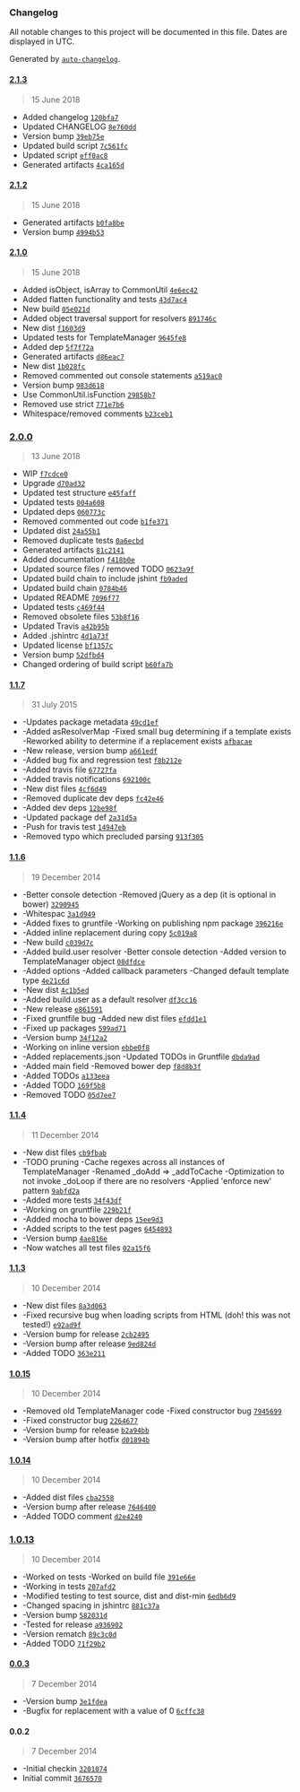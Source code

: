 ### Changelog
All notable changes to this project will be documented in this file. Dates are displayed in UTC.

Generated by [`auto-changelog`](https://github.com/CookPete/auto-changelog).

#### [2.1.3](https://github.com/hal313/template-manager/compare/2.1.2...2.1.3)
> 15 June 2018
- Added changelog [`120bfa7`](https://github.com/hal313/template-manager/commit/120bfa7a20fd47c366e0b5fc54b27db0c76536d5)
- Updated CHANGELOG [`8e760dd`](https://github.com/hal313/template-manager/commit/8e760ddb122e4b4862beb529f271d5ea599bf8b8)
- Version bump [`39eb75e`](https://github.com/hal313/template-manager/commit/39eb75ea33ffdee47101d8bc4f6bacaad642113a)
- Updated build script [`7c561fc`](https://github.com/hal313/template-manager/commit/7c561fc11423642541c09bd6865eea40bbab8487)
- Updated script [`eff0ac8`](https://github.com/hal313/template-manager/commit/eff0ac88737206d541745781e75777c5ca85b0db)
- Generated artifacts [`4ca165d`](https://github.com/hal313/template-manager/commit/4ca165d4af60e868c650d0f8ee60d9f387cdfa79)

#### [2.1.2](https://github.com/hal313/template-manager/compare/2.1.0...2.1.2)
> 15 June 2018
- Generated artifacts [`b0fa8be`](https://github.com/hal313/template-manager/commit/b0fa8beded328c58de71bbdd7b0141cdaba8104b)
- Version bump [`4994b53`](https://github.com/hal313/template-manager/commit/4994b534fcef436220d3cf25bba424f0bc4b67e2)

#### [2.1.0](https://github.com/hal313/template-manager/compare/2.0.0...2.1.0)
> 15 June 2018
- Added isObject, isArray to CommonUtil [`4e6ec42`](https://github.com/hal313/template-manager/commit/4e6ec42175ed30bf4c7c8abf7fe94f84fddab997)
- Added flatten functionality and tests [`43d7ac4`](https://github.com/hal313/template-manager/commit/43d7ac4a40e3cc77ad35c8ab18e958759a72050e)
- New build [`05e021d`](https://github.com/hal313/template-manager/commit/05e021da3a410de57f35a0214c317d2ef10e6209)
- Added object traversal support for resolvers [`891746c`](https://github.com/hal313/template-manager/commit/891746c3bf1763d4d2e27939a2c186ebba741664)
- New dist [`f1603d9`](https://github.com/hal313/template-manager/commit/f1603d9c7e7a1ff1fa38fca172792f178e7e9a68)
- Updated tests for TemplateManager [`9645fe8`](https://github.com/hal313/template-manager/commit/9645fe84fadb35689ded3982cfffec97d614f9ae)
- Added dep [`5f7f72a`](https://github.com/hal313/template-manager/commit/5f7f72ad1355150df0619d2233532545ef75c834)
- Generated artifacts [`d86eac7`](https://github.com/hal313/template-manager/commit/d86eac784d36cc285321ca2fe85ca2e0bff8844c)
- New dist [`1b028fc`](https://github.com/hal313/template-manager/commit/1b028fcc24807993bfdde981cd306d4b816351f2)
- Removed commented out console statements [`a519ac0`](https://github.com/hal313/template-manager/commit/a519ac0d502040473c7f23c7fcadbd63f77f1577)
- Version bump [`983d618`](https://github.com/hal313/template-manager/commit/983d6186c22cf9fd8227feed58fee225efe1161d)
- Use CommonUtil.isFunction [`29858b7`](https://github.com/hal313/template-manager/commit/29858b7753400075ce241744725e1099681fc313)
- Removed use strict [`771e7b6`](https://github.com/hal313/template-manager/commit/771e7b658b4945a0483d57545a4c10250b72c925)
- Whitespace/removed comments [`b23ceb1`](https://github.com/hal313/template-manager/commit/b23ceb10e7512ac8131c781a23d9259fc9e57d3c)

### [2.0.0](https://github.com/hal313/template-manager/compare/1.1.7...2.0.0)
> 13 June 2018
- WIP [`f7cdce0`](https://github.com/hal313/template-manager/commit/f7cdce06d845494db1a853716f0b9e12ac85eb6a)
- Upgrade [`d70ad32`](https://github.com/hal313/template-manager/commit/d70ad3205dde8fb3caae4675242268f871b9bfbe)
- Updated test structure [`e45faff`](https://github.com/hal313/template-manager/commit/e45faff84e26a99d39d354ec797b31a7902a345d)
- Updated tests [`004a608`](https://github.com/hal313/template-manager/commit/004a60877d3693040198bd3753c8889aeed3ed53)
- Updated deps [`060773c`](https://github.com/hal313/template-manager/commit/060773c9e9fecaa734cac1ec1d17c4ec1292c5f6)
- Removed commented out code [`b1fe371`](https://github.com/hal313/template-manager/commit/b1fe371f1f2f62bc503b8a053ec1aadfd0ece0a5)
- Updated dist [`24a55b1`](https://github.com/hal313/template-manager/commit/24a55b1d456eeefce0165522eb1330de1025622d)
- Removed duplicate tests [`0a6ecbd`](https://github.com/hal313/template-manager/commit/0a6ecbdd2d6fb54462c62b7ce4f41ea6cfe4ee3a)
- Generated artifacts [`81c2141`](https://github.com/hal313/template-manager/commit/81c2141b3dec612c45644e5a0769fd6fb7032de2)
- Added documentation [`f418b0e`](https://github.com/hal313/template-manager/commit/f418b0e49a4964976f636ba47c56ff8aa95715a3)
- Updated source files / removed TODO [`0623a9f`](https://github.com/hal313/template-manager/commit/0623a9f9450074dc72dadbb3daff20b5583a8d73)
- Updated build chain to include jshint [`fb9aded`](https://github.com/hal313/template-manager/commit/fb9aded3805797e429744275b0fc11e9b53cf1b2)
- Updated build chain [`0784b46`](https://github.com/hal313/template-manager/commit/0784b46cf9078ba89f16a9b625667b8d4fcff999)
- Updated README [`7096f77`](https://github.com/hal313/template-manager/commit/7096f778f54c1dbe3a8a1b0321e53e8979232b24)
- Updated tests [`c469f44`](https://github.com/hal313/template-manager/commit/c469f44334bbdf820ecbb8f125a852df51ff5738)
- Removed obsolete files [`53b8f16`](https://github.com/hal313/template-manager/commit/53b8f164fe0541529ed488dda6e48bd689424d69)
- Updated Travis [`a42b95b`](https://github.com/hal313/template-manager/commit/a42b95b2060567d5387e0c47913d0043fcee4bcc)
- Added .jshintrc [`4d1a73f`](https://github.com/hal313/template-manager/commit/4d1a73fd7fcf2c6a683226ab31cfe2ecf4c52ca8)
- Updated license [`bf1357c`](https://github.com/hal313/template-manager/commit/bf1357c5acf98c02e9cccb751deaac7dcdc519c7)
- Version bump [`52dfbd4`](https://github.com/hal313/template-manager/commit/52dfbd40799b0c0527d6b193a25c7037d321492a)
- Changed ordering of build script [`b60fa7b`](https://github.com/hal313/template-manager/commit/b60fa7bb3e42e7e8b3ad069f36c4c1d679c32ade)

#### [1.1.7](https://github.com/hal313/template-manager/compare/1.1.6...1.1.7)
> 31 July 2015
- -Updates package metadata [`49cd1ef`](https://github.com/hal313/template-manager/commit/49cd1efa4c7064973bc638fa77283752b5fe2dea)
- -Added asResolverMap -Fixed small bug determining if a template exists -Reworked ability to determine if a replacement exists [`afbacae`](https://github.com/hal313/template-manager/commit/afbacaeb0f0573e0cc984bf3c4e3e7ad908a5b71)
- -New release, version bump [`a661edf`](https://github.com/hal313/template-manager/commit/a661edf1d57de9922d8b12e00399d5e679e3f0b8)
- -Added bug fix and regression test [`f8b212e`](https://github.com/hal313/template-manager/commit/f8b212ef18df5ed00ca49982342887c4966323d2)
- -Added travis file [`67727fa`](https://github.com/hal313/template-manager/commit/67727fa470f786412d40f1a8648e0d8ed36e32c3)
- -Added travis notifications [`692100c`](https://github.com/hal313/template-manager/commit/692100cf9992d7ad5141e844adef599c714cda66)
- -New dist files [`4cf6d49`](https://github.com/hal313/template-manager/commit/4cf6d4940ea39762c5eddd2b18578e3e5b5b4e75)
- -Removed duplicate dev deps [`fc42e46`](https://github.com/hal313/template-manager/commit/fc42e46f190a2cc1ba931c9c1e4200699fabbc46)
- -Added dev deps [`12be98f`](https://github.com/hal313/template-manager/commit/12be98fe19a1d8cbd9984c0d99a97fb8cbbba79c)
- -Updated package def [`2a31d5a`](https://github.com/hal313/template-manager/commit/2a31d5ada43acd6ef91ea62fc8e6afe9ef870046)
- -Push for travis test [`14947eb`](https://github.com/hal313/template-manager/commit/14947ebf7bf188f5dec524084d5f54eae0cbe71a)
- -Removed typo which precluded parsing [`913f305`](https://github.com/hal313/template-manager/commit/913f3054a2c22bc73090670546bed9853f4e87c0)

#### [1.1.6](https://github.com/hal313/template-manager/compare/1.1.4...1.1.6)
> 19 December 2014
- -Better console detection -Removed jQuery as a dep (it is optional in bower) [`3290945`](https://github.com/hal313/template-manager/commit/3290945c12822a1aa5cf4e8c8dccd459ae9fe6ee)
- -Whitespac [`3a1d949`](https://github.com/hal313/template-manager/commit/3a1d949cfe746b3cd3d0b471f37e60c9ffcc1be7)
- -Added fixes to gruntfile -Working on publishing npm package [`396216e`](https://github.com/hal313/template-manager/commit/396216e82517cf0d5c96c0f9ec6a05c98ffa55d8)
- -Added inline replacement during copy [`5c019a8`](https://github.com/hal313/template-manager/commit/5c019a8e7f55eda78cc541d91c2edd7a44aa86f9)
- -New build [`c039d7c`](https://github.com/hal313/template-manager/commit/c039d7cf10c7c868f132fd3dc0141a2c54b43d82)
- -Added build.user resolver -Better console detection -Added version to TemplateManager object [`08dfdce`](https://github.com/hal313/template-manager/commit/08dfdce302312cf3e97609e440ca29ddd10bed6a)
- -Added options -Added callback parameters -Changed default template type [`4e21c6d`](https://github.com/hal313/template-manager/commit/4e21c6d53a2814dee6ccfeefc2f1a1c98d106f07)
- -New dist [`4c1b5ed`](https://github.com/hal313/template-manager/commit/4c1b5ed8a901b3a547b474d9b0d76430a2da921c)
- -Added build.user as a default resolver [`df3cc16`](https://github.com/hal313/template-manager/commit/df3cc16071e60875ea86ef76537a85a1c857b0ff)
- -New release [`e861591`](https://github.com/hal313/template-manager/commit/e86159112c0181a5b4534d74d4e467334201f808)
- -Fixed gruntfile bug -Added new dist files [`efdd1e1`](https://github.com/hal313/template-manager/commit/efdd1e1315982d6d3e7455eefbcc9018d6a3f6b7)
- -Fixed up packages [`599ad71`](https://github.com/hal313/template-manager/commit/599ad713f44d5fcae081ca8459d80418566ca9ff)
- -Version bump [`34f12a2`](https://github.com/hal313/template-manager/commit/34f12a29c7c97d034e3a872aa55d52b4bd455109)
- -Working on inline version [`ebbe0f8`](https://github.com/hal313/template-manager/commit/ebbe0f874af82281e4cdecc4d412c91f8756459c)
- -Added replacements.json -Updated TODOs in Gruntfile [`dbda9ad`](https://github.com/hal313/template-manager/commit/dbda9ad993df7dafb08d3a2055c7fa5593b034e1)
- -Added main field -Removed bower dep [`f8d8b3f`](https://github.com/hal313/template-manager/commit/f8d8b3f63691e022ce01b03e75bad7c453009468)
- -Added TODOs [`a133eea`](https://github.com/hal313/template-manager/commit/a133eea4c3b697f8cbb06d17be79ddcd589cc47d)
- -Added TODO [`169f5b8`](https://github.com/hal313/template-manager/commit/169f5b88c445a209cce0ac68bd737c2a460ff523)
- -Removed TODO [`05d7ee7`](https://github.com/hal313/template-manager/commit/05d7ee753fd59ee1cf9b0a4198d8a25d9908a7c9)

#### [1.1.4](https://github.com/hal313/template-manager/compare/1.1.3...1.1.4)
> 11 December 2014
- -New dist files [`cb9fbab`](https://github.com/hal313/template-manager/commit/cb9fbabb104f0d2945783241854ec9940b0ed2c1)
- -TODO pruning -Cache regexes across all instances of TemplateManager -Renamed _doAdd => _addToCache -Optimization to not invoke _doLoop if there are no resolvers -Applied 'enforce new' pattern [`9abfd2a`](https://github.com/hal313/template-manager/commit/9abfd2ac8e17ff6fa81c176197f596bcdb4d33e9)
- -Added more tests [`34f43df`](https://github.com/hal313/template-manager/commit/34f43dfd87d31e27582415972c5614b52119bee8)
- -Working on gruntfile [`229b21f`](https://github.com/hal313/template-manager/commit/229b21fc267edc7b972f5146b751a381028a70eb)
- -Added mocha to bower deps [`15ee9d3`](https://github.com/hal313/template-manager/commit/15ee9d3a433efc5e7e05675802f301f22baf3d10)
- -Added scripts to the test pages [`6454893`](https://github.com/hal313/template-manager/commit/64548932f84a1b15089b777f8c6bed8a941b77f6)
- -Version bump [`4ae816e`](https://github.com/hal313/template-manager/commit/4ae816e029b4a882ffdffaecff715ff4e31fbdf8)
- -Now watches all test files [`02a15f6`](https://github.com/hal313/template-manager/commit/02a15f624365e01d2f2efd5db41c2528cea1905b)

#### [1.1.3](https://github.com/hal313/template-manager/compare/1.0.15...1.1.3)
> 10 December 2014
- -New dist files [`8a3d063`](https://github.com/hal313/template-manager/commit/8a3d06311d171683cb95e3179d3b5aa2829aaab5)
- -Fixed recursive bug when loading scripts from HTML (doh! this was not tested!) [`e92ad9f`](https://github.com/hal313/template-manager/commit/e92ad9fbf079a4183c6912bb8461a94bf2dae242)
- -Version bump for release [`2cb2495`](https://github.com/hal313/template-manager/commit/2cb2495a3fe544c08d8a8a2bc6388f712e39859c)
- -Version bump after release [`9ed824d`](https://github.com/hal313/template-manager/commit/9ed824d740c8e11b0f0263fdf788b9d203c96a2e)
- -Added TODO [`363e211`](https://github.com/hal313/template-manager/commit/363e21135aaf0b04768889252b486710729d22d4)

#### [1.0.15](https://github.com/hal313/template-manager/compare/1.0.14...1.0.15)
> 10 December 2014
- -Removed old TemplateManager code -Fixed constructor bug [`7945699`](https://github.com/hal313/template-manager/commit/7945699dce898c13b23ffd5f26fc5cf420a71336)
- -Fixed constructor bug [`2264677`](https://github.com/hal313/template-manager/commit/2264677581d06395b2bf2f960bce008c478ce3a1)
- -Version bump for release [`b2a94bb`](https://github.com/hal313/template-manager/commit/b2a94bb5754ae3bf59b00a22e2a685fa434d2120)
- -Version bump after hotfix [`d01894b`](https://github.com/hal313/template-manager/commit/d01894b9c8c16741679ceda6145377d9b47120a6)

#### [1.0.14](https://github.com/hal313/template-manager/compare/1.0.13...1.0.14)
> 10 December 2014
- -Added dist files [`cba2558`](https://github.com/hal313/template-manager/commit/cba2558ee825b57a896193188cf8102b81b4f0f6)
- -Version bump after release [`7646400`](https://github.com/hal313/template-manager/commit/76464000ac0e6a89933b5e02cb6344b6c2de51d3)
- -Added TODO comment [`d2e4240`](https://github.com/hal313/template-manager/commit/d2e42407ed266553a4b00a8ab035bf78c105a12a)

### [1.0.13](https://github.com/hal313/template-manager/compare/0.0.3...1.0.13)
> 10 December 2014
- -Worked on tests -Worked on build file [`391e66e`](https://github.com/hal313/template-manager/commit/391e66e7c0e98c25b4b2d8dc44c074009d291470)
- -Working in tests [`207afd2`](https://github.com/hal313/template-manager/commit/207afd225c5d2a127c8a8a7e04c1a9c49afa9785)
- -Modified testing to test source, dist and dist-min [`6edb6d9`](https://github.com/hal313/template-manager/commit/6edb6d974191d547fdbdaffa96740dbd7ed7869a)
- -Changed spacing in jshintrc [`881c37a`](https://github.com/hal313/template-manager/commit/881c37a14e97f4c9e1737edcfd958c45ff16e379)
- -Version bump [`582031d`](https://github.com/hal313/template-manager/commit/582031d32c9eb84a473df6eb0a7598b9217417dc)
- -Tested for release [`a936902`](https://github.com/hal313/template-manager/commit/a93690251efc082954179408eb40be27e501cb75)
- -Version rematch [`89c3c0d`](https://github.com/hal313/template-manager/commit/89c3c0d890b2ae615c794f36807aed51a8255d78)
- -Added TODO [`71f29b2`](https://github.com/hal313/template-manager/commit/71f29b2de245a7c92a8fa4a635702d63017146ef)

#### [0.0.3](https://github.com/hal313/template-manager/compare/0.0.2...0.0.3)
> 7 December 2014
- -Version bump [`3e1fdea`](https://github.com/hal313/template-manager/commit/3e1fdea14ab5efc0e59d47327355002afe1de730)
- -Bugfix for replacement with a value of 0 [`6cffc38`](https://github.com/hal313/template-manager/commit/6cffc38d6b0aab7bdb4ac34e38923ee17e16cc94)

#### 0.0.2
> 7 December 2014
- -Initial checkin [`3201074`](https://github.com/hal313/template-manager/commit/320107458a0402344e5359854798b62891efa8c6)
- Initial commit [`3676570`](https://github.com/hal313/template-manager/commit/3676570575385e9911bcf093591093f98d173de5)

